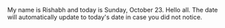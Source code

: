 My name is Rishabh and today is Sunday, October 23. Hello all. The date will automatically update to today's date in case you did not notice.

